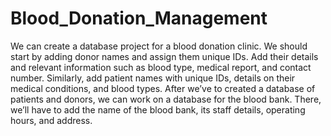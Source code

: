 # Blood_Donation_Management
We can create a database project for a blood donation clinic. We should start by adding donor names and assign them unique IDs. Add their details and relevant information such as blood type, medical report, and contact number. Similarly, add patient names with unique IDs, details on their medical conditions, and blood types.   After we’ve to created a database of patients and donors, we can work on a database for the blood bank. There, we’ll have to add the name of the blood bank, its staff details, operating hours, and address. 
